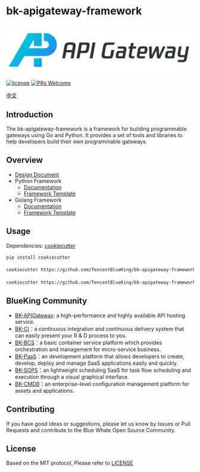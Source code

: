 # bk-apigateway-framework

![img](https://github.com/TencentBlueKing/blueking-apigateway/blob/master/docs/resource/img/blueking_apigateway_en.png)
---

[![license](https://img.shields.io/badge/license-MIT-brightgreen.svg?style=flat)](https://github.com/TencentBlueKing/bk-apigateway-framework/blob/main/LICENSE.txt) [![PRs Welcome](https://img.shields.io/badge/PRs-welcome-brightgreen.svg)](https://github.com/TencentBlueKing/bk-apigateway-framework/pulls)

[中文](README.md)

## Introduction

The bk-apigateway-framework is a framework for building programmable gateways using Go and Python. It provides a set of tools and libraries to help developers build their own programmable gateways.

## Overview

- [Design Document](./docs/design.md)
- Python Framework
  - [Documentation](./docs/python.md)
  - [Framework Template](./templates/python/)
- Golang Framework
  - [Documentation](./docs/golang.md)
  - [Framework Template](./templates/golang/)

## Usage

Dependencies: [cookiecutter](https://github.com/cookiecutter/cookiecutter)

```bash
pip install cookiecutter

cookiecutter https://github.com/TencentBlueKing/bk-apigateway-framework/ --directory templates/python

cookiecutter https://github.com/TencentBlueKing/bk-apigateway-framework/ --directory templates/golang
```

## BlueKing Community

- [BK-APIGateway](https://github.com/TencentBlueKing/blueking-apigateway): a high-performance and highly available API hosting service.
- [BK-CI](https://github.com/Tencent/bk-ci)：a continuous integration and continuous delivery system that can easily present your R & D process to you.
- [BK-BCS](https://github.com/Tencent/bk-bcs)：a basic container service platform which provides orchestration and management for micro-service business.
- [BK-PaaS](https://github.com/Tencent/bk-PaaS)：an development platform that allows developers to create, develop, deploy and manage SaaS applications easily and quickly.
- [BK-SOPS](https://github.com/Tencent/bk-sops)：an lightweight scheduling SaaS  for task flow scheduling and execution through a visual graphical interface.
- [BK-CMDB](https://github.com/Tencent/bk-cmdb)：an enterprise-level configuration management platform for assets and applications.

## Contributing

If you have good ideas or suggestions, please let us know by Issues or Pull Requests and contribute to the Blue Whale Open Source Community.

## License

Based on the MIT protocol, Please refer to [LICENSE](LICENSE.txt)